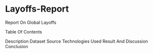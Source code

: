 # Layoffs-Report
Report On Global Layoffs 

Table Of Contents

Description
Dataset Source
Technologies Used
Result And Discussion
Conclusion
